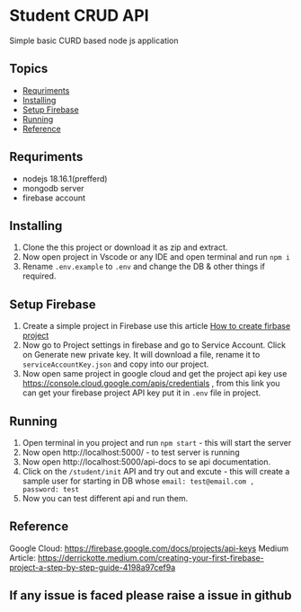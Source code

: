 # Student CRUD API
Simple basic CURD based node js application

## Topics
- [Requriments](#requriments)
- [Installing](#installing)
- [Setup Firebase](#setup-firebase)
- [Running](#running)
- [Reference](#reference)

## Requriments
   - nodejs 18.16.1(prefferd)
   - mongodb server
   - firebase account

## Installing
1. Clone the this project or download it as zip and extract.
2. Now open project in Vscode or any IDE and open terminal and run `npm i`
3. Rename `.env.example` to `.env` and change the DB & other things if required.

## Setup Firebase
1. Create a simple project in Firebase use this article [How to create firbase project]( https://derrickotte.medium.com/creating-your-first-firebase-project-a-step-by-step-guide-4198a97cef9a)
2. Now go to Project settings in firebase and go to Service Account. Click on Generate new private key. It will download a file, rename it to `serviceAccountKey.json` and copy into our project.
3. Now open same project in google cloud and get the project api key use https://console.cloud.google.com/apis/credentials , from this link you can get your firebase project API key put it in `.env` file in project.

## Running
1. Open terminal in you project and run `npm start` - this will start the server
2. Now open http://localhost:5000/ - to test server is running
3. Now open http://localhost:5000/api-docs to se api documentation. 
4. Click on the `/student/init` API and try out and excute - this will create a sample user for starting in DB whose `email: test@email.com , password: test`
5. Now you can test different api and run them. 


## Reference

Google Cloud: https://firebase.google.com/docs/projects/api-keys
Medium Article: https://derrickotte.medium.com/creating-your-first-firebase-project-a-step-by-step-guide-4198a97cef9a


## If any issue is faced please raise a issue in github